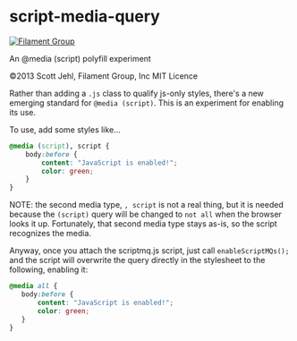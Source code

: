 # script-media-query

[![Filament Group](http://filamentgroup.com/images/fg-logo-positive-sm-crop.png) ](http://www.filamentgroup.com/)

An @media (script) polyfill experiment

©2013 Scott Jehl, Filament Group, Inc
MIT Licence


Rather than adding a `.js` class to qualify js-only styles, there's a new emerging standard for `@media (script)`. This is an experiment for enabling its use.

To use, add some styles like...

```css
@media (script), script {
	body:before {
		content: "JavaScript is enabled!";
		color: green;
	}
}
```

NOTE: the second media type, `, script` is not a real thing, but it is needed because the `(script)` query will be changed to `not all` when the browser looks it up. Fortunately, that second media type stays as-is, so the script recognizes the media.

Anyway, once you attach the scriptmq.js script, just call `enableScriptMQs();` and the script will overwrite the query directly in the stylesheet to the following, enabling it:

 ```css
@media all {
	body:before {
		content: "JavaScript is enabled!";
		color: green;
	}
}
```
